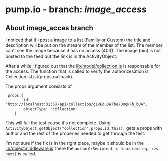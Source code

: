 # pump.io - branch: _image_access_

## About image_acces branch

I noticed that if i post a image to a list (Familiy or Custom) the title and description will be put on the stream of the member of the list. The member can't see the image because it has no access (403). The image (bin) is not posted to the feed but the link is in the ActivityObject.

After a while i figured out that the [lib/model/collection.js](https://github.com/profOnno/pump.io/blob/image_access/lib/model/collection.js) is responsable for the access. The function that is called to verify the authorizesation is Collection.isList(props,callback).

The props argument consists of 
```
 props:{
        id: "http://localhost:31337/api/collection/g1vEduJWTbe7DOgNFh_bDA",
        objectType: "collection"
    }
```

This will fail the test cause it's not complete. Using `ActivityObject.getObject("collection",props.id,this);` gets a props with author and the rest of the properies needed to get through the test.

I'm not sure if the fix is in the right place, maybe it should be in the [lib/objectmiddleware.js](https://github.com/profOnno/pump.io/blob/image_access/lib/objectmiddleware.js) there the `authorOrRecipient = function(req, res, next)` is called.
